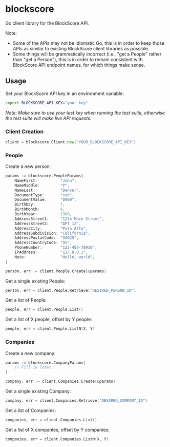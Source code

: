 # blockscore
Go client library for the BlockScore API.

Note:
* Some of the APIs may not be idiomatic Go, this is in order to keep those APIs as similar to existing BlockScore client libraries as possible.
* Some things will be grammatically incorrect (i.e., "get a People" rather than "get a Person"), this is in order to remain consistent with BlockScore API endpoint names, for which things make sense.

## Usage

Set your BlockScore API key in an environment variable:

```bash
export BLOCKSCORE_API_KEY="your key"
```

*Note: Make sure to use your test key when running the test suite, otherwise the test suite will make live API requests.*

### Client Creation

```go
client = blockscore.Client.new("YOUR_BLOCKSCORE_API_KEY")
```

### People

Create a new person:

```go
params := blockscore.PeopleParams{
    NameFirst:          "John",
    NameMiddle:         "P",
    NameLast:           "Denver",
    DocumentType:       "ssn",
    DocumentValue:      "0000",
    BirthDay:           7,
    BirthMonth:         6,
    BirthYear:          1980,
    AddressStreet1:     "1234 Main Street",
    AddressStreet2:     "APT 12",
    AddressCity:        "Palo Alto",
    AddressSubdivision: "California",
    AddressPostalCode:  "94025",
    AddressCountryCode: "US",
    PhoneNumber:        "123-456-78910",
    IPAddress:          "127.0.0.1",
    Note:               "Hello, world",
}

person, err := client.People.Create(&params)
```

Get a single existing People:

```go
person, err = client.People.Retrieve("DESIRED_PERSON_ID")
```

Get a list of People:

```go
people, err = client.People.List()
```

Get a list of X people, offset by Y people:

```go
people, err = client.People.ListN(X, Y)
```

### Companies

Create a new company:

```go
params := blockscore.CompanyParams{
    // Fill in later.
}

company, err := client.Companies.Create(&params)
```

Get a single existing Company:

```go
company, err = client.Companies.Retrieve("DESIRED_COMPANY_ID")
```

Get a list of Companies:

```go
companies, err = client.Companies.List()
```

Get a list of X companies, offset by Y companies:

```go
companies, err = client.Companies.ListN(X, Y)
```
